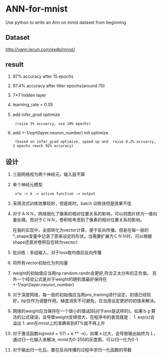 # ANN-for-mnist
Use python to write an Ann on mnist dataset from beginning

## Dataset 
http://yann.lecun.com/exdb/mnist/

## result
1. 97% accuracy after 15 epochs
2. 97.4% accuracy after litter epochs(around 70)
3. 7*7 hidden layer
4. learning_rate = 0.05
5. add infer_grad optimize　

        (raise 3% accuarcy, use 10% epochs)
6. add +-1/sqrt(layer.neuron_number) init optimize

        (based on infer_grad optimize, speed up and  raise 0.2% accuarcy, 1 epochs reach 92% accuracy)

## 设计
1. 三层网络视为两个神经元，输入层不算
2. 单个神经元模型
    
        x*w -> b -> active function -> output
3. 采用流式训练效果较好，但是耗时。batch 训练快但是效果不佳
1. 对于ＡＮＮ，网络弱化了像素的相对位置关系的影响，可以将图片转为一维向量处理。而对于ＣＮＮ，卷积核考虑到了像素的相对位置关系的影响。

   在我的实现中，全部转化为vector计算，便于反向传播。但是在每一层的*_shape变量中记录了原来设定的形状。当需要扩展为ＣＮＮ时，可以根据shape还原并卷积后在转为vector）
   
4. 批训练：多组输入，对于loss取均值后反向传播
1. 将所有vector初始化为列向量
1. weight的初始值应当用np.random.randn会更好,符合正太分布的正负值。
另外一个经验公式是对于weight的随机值最好保持在+-1/sqrt(layer.neuron_number)
1. 对于深度网络，每一层的初始值应当用pre_training进行设定，初值已经较好，bp仅作为调整作用。梯度消失不可避免，应当用设定更好的初值来解决。
1. 网络的weight应当保持在一个很小的值(起码对于ann是这样的)。如果ｂｐ算法的公式错误，会导致weight变得很大，在程序中的表现就是：
        1. exp(x)会溢出
        1. ann在mnist上的准确率到87%就不再上升
1. 对于激活函数sigmoid = 1/(1 + e ** -x)，如果ｘ过大，会导致输出始终为１。通过归一化输入来解决, mnist为0-255的灰度图，可以归一化为0-1
1. 对于输出归一化后，要在反向传播的过程中求归一化函数的导数
